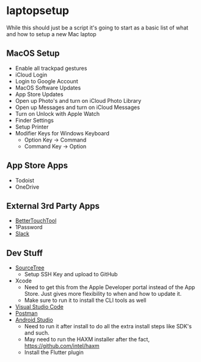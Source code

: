 # laptopsetup

While this should just be a script it's going to start as a basic list of what and how to setup a new Mac laptop

## MacOS Setup

* Enable all trackpad gestures
* iCloud Login
* Login to Google Account
* MacOS Software Updates
* App Store Updates
* Open up Photo's and turn on iCloud Photo Library
* Open up Messages and turn on iCloud Messages
* Turn on Unlock with Apple Watch
* Finder Settings
* Setup Printer
* Modifier Keys for Windows Keyboard
   * Option Key -> Command
   * Command Key -> Option

## App Store Apps

* Todoist
* OneDrive

## External 3rd Party Apps

* [BetterTouchTool](https://bettertouchtool.com)
* 1Password
* [Slack](https://slack.com/downloads/mac)

## Dev Stuff

* [SourceTree](https://www.sourcetreeapp.com)
   * Setup SSH Key and upload to GitHub
* Xcode
   * Need to get this from the Apple Developer portal instead of the App Store. Just gives more flexibility to when and how to update it.
   * Make sure to run it to install the CLI tools as well
* [Visual Studio Code](https://code.visualstudio.com)
* [Postman](https://www.getpostman.com/downloads/)
* [Android Studio](https://developer.android.com/studio)
   * Need to run it after install to do all the extra install steps like SDK's and such.
   * May need to run the HAXM installer after the fact, https://github.com/intel/haxm
   * Install the Flutter plugin


